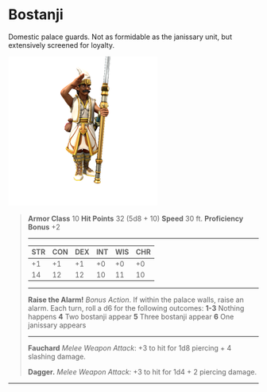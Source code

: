 # Bostanji
Domestic palace guards. Not as formidable as the janissary unit, but extensively screened for loyalty.

![](../../../../_assets/mobs/Bostanji.png)

> **Armor Class** 10
> **Hit Points** 32 (5d8 + 10)
> **Speed** 30 ft.
> **Proficiency Bonus** +2
>
> ---
>
> | STR  | CON  | DEX  | INT  | WIS  | CHR  |
> | ---- | ---- | ---- | ---- | ---- | ---- |
> | +1   | +1   | +1   | +0   | +0   | +0   |
> | 14   | 12   | 12   | 10   | 11   | 10   |
>
> ---
>
> **Raise the Alarm!** *Bonus Action*. If within the palace walls, raise an alarm. Each turn, roll a d6 for the following outcomes: 
> **1-3** Nothing happens
> **4** Two bostanji appear
> **5** Three bostanji appear
> **6** One janissary appears
>
> ---
>
> **Fauchard** *Melee Weapon Attack*: +3 to hit for 1d8 piercing + 4 slashing damage.
>
> **Dagger.** *Melee Weapon Attack:* +3 to hit for 1d4 + 2 piercing damage.

---